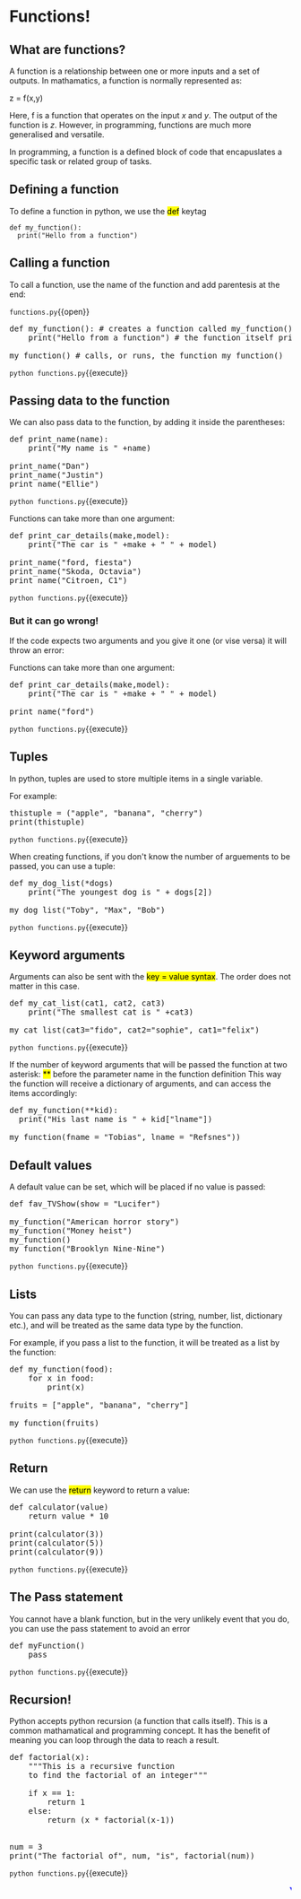 # Functions!

## What are functions?

A function is a relationship between one or more inputs and a set of outputs. In mathamatics, a function is normally represented as:

z = f(x,y)

Here, f is a function that operates on the input *x* and *y*. The output of the function is *z*. However, in programming, functions are much more generalised and versatile.

In programming, a function is a defined block of code that encapuslates a specific task or related group of tasks.
## Defining a function

To define a function in python, we use the <mark>def</mark> keytag

```
def my_function():
  print("Hello from a function")
```

## Calling a function

To call a function, use the name of the function and add parentesis at the end:

`functions.py`{{open}}

<pre class="file" data-filename="functions.py" data-target="replace">
def my_function(): # creates a function called my_function()
    print("Hello from a function") # the function itself prints the string "Hello from a function"

my_function() # calls, or runs, the function my_function()
</pre>

`python functions.py`{{execute}}

## Passing data to the function

We can also pass data to the function, by adding it inside the parentheses:

<pre class="file" data-filename="functions.py" data-target="replace">
def print_name(name):
    print("My name is " +name)

print_name("Dan")
print_name("Justin")
print_name("Ellie")
</pre>

`python functions.py`{{execute}}

Functions can take more than one argument:

<pre class="file" data-filename="functions.py" data-target="replace">
def print_car_details(make,model):
    print("The car is " +make + " " + model)

print_name("ford, fiesta")
print_name("Skoda, Octavia")
print_name("Citroen, C1")
</pre>

`python functions.py`{{execute}}

### But it can go wrong! 

If the code expects two arguments and you give it one (or vise versa) it will throw an error:

Functions can take more than one argument:

<pre class="file" data-filename="functions.py" data-target="replace">
def print_car_details(make,model):
    print("The car is " +make + " " + model)

print_name("ford")
</pre>

`python functions.py`{{execute}}

## Tuples
In python, tuples are used to store multiple items in a single variable. 

For example:

<pre class="file" data-filename="functions.py" data-target="replace">
thistuple = ("apple", "banana", "cherry")
print(thistuple)
</pre>

`python functions.py`{{execute}}

When creating functions, if you don't know the number of arguements to be passed, you can use a tuple:

<pre class="file" data-filename="functions.py" data-target="replace">
def my_dog_list(*dogs)
    print("The youngest dog is " + dogs[2])

my_dog_list("Toby", "Max", "Bob")
</pre>

`python functions.py`{{execute}}

## Keyword arguments

Arguments can also be sent with the <mark>key = value syntax</mark>. The order does not matter in this case.

<pre class="file" data-filename="functions.py" data-target="replace">
def my_cat_list(cat1, cat2, cat3)
    print("The smallest cat is " +cat3)

my_cat_list(cat3="fido", cat2="sophie", cat1="felix")
</pre>

`python functions.py`{{execute}}

If the number of keyword arguments that will be passed the function at two asterisk: <mark>**</mark> before the parameter name in the function definition
This way the function will receive a dictionary of arguments, and can access the items accordingly:

<pre class="file" data-filename="functions.py" data-target="replace">
def my_function(**kid):
  print("His last name is " + kid["lname"])

my_function(fname = "Tobias", lname = "Refsnes"))
</pre>

## Default values
A default value can be set, which will be placed if no value is passed:

<pre class="file" data-filename="functions.py" data-target="replace">
def fav_TVShow(show = "Lucifer")

my_function("American horror story")
my_function("Money heist")
my_function()
my_function("Brooklyn Nine-Nine")
</pre>

`python functions.py`{{execute}}

## Lists
You can pass any data type to the function (string, number, list, dictionary etc.), and will be treated as the same data type by the function.

For example, if you pass a list to the function, it will be treated as a list by the function:

<pre class="file" data-filename="functions.py" data-target="replace">
def my_function(food):
    for x in food:
        print(x)

fruits = ["apple", "banana", "cherry"]

my_function(fruits)
</pre>

`python functions.py`{{execute}}

## Return
We can use the <mark>return</mark> keyword to return a value:

<pre class="file" data-filename="functions.py" data-target="replace">
def calculator(value)
    return value * 10

print(calculator(3))
print(calculator(5))
print(calculator(9))
</pre>

`python functions.py`{{execute}}

## The Pass statement
You cannot have a blank function, but in the very unlikely event that you do, you can use the pass statement to avoid an error

<pre class="file" data-filename="functions.py" data-target="replace">
def myFunction()
    pass
</pre>

`python functions.py`{{execute}}

## Recursion!
Python accepts python recursion (a function that calls itself). This is a common mathamatical and programming concept. It has the benefit of meaning you can loop through the data to reach a result.

<pre class="file" data-filename="functions.py" data-target="replace">
def factorial(x):
    """This is a recursive function
    to find the factorial of an integer"""

    if x == 1:
        return 1
    else:
        return (x * factorial(x-1))


num = 3
print("The factorial of", num, "is", factorial(num))
</pre>

`python functions.py`{{execute}}

<marquee style='color: blue;'><b>Yay you've completed part 2!</b></marquee>
